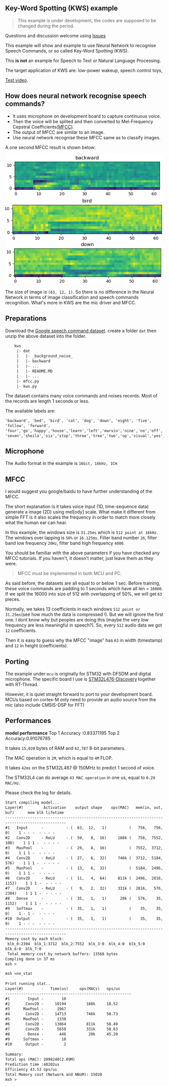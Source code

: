 ## Key-Word Spotting (KWS) example

> This example is under development, the codes are supposed to be changed during the period.

Questions and discussion welcome using [Issues](https://github.com/majianjia/nnom/issues)

This example will show and example to use Neural Network to recognise Speech Commands, or so called Key-Word Spotting (KWS).

This **is not** an example for Speech to Text or Natural Language Processing. 

The target application of KWS are: low-power wakeup, speech control toys, 

[Test video](https://youtu.be/d9zxbZM_4D0). 


## How does neural network recognise speech commands?

- It uses microphone on development board to capture continuous voice. 
- Then the voice will be splited and then converted to Mel-Frequency Cepstral Coefficients([MFCC](https://en.wikipedia.org/wiki/Mel-frequency_cepstrum)).
- The output of MFCC are similar to an image.
- Use neural network recognise these MFCC same as to classify images. 

A one second MFCC result is shown below:

![](kws_mfcc_example1.png)
![](kws_mfcc_example2.png)
![](kws_mfcc_example3.png)

The size of image is `(63, 12, 1)`. 
So there is no difference in the Neural Network in terms of image classification and speech commands recognition. What's more in KWS are the mic driver and MFCC. 

## Preparations

Download the [Google speech command dataset](http://download.tensorflow.org/data/speech_commands_v0.02.tar.gz).
create a folder `dat` then unzip the above dataset into the folder. 

~~~
    kws
     |- dat
     |   |- _background_noise_
     |   |- backward
     |   |- ...
     |   |- README.MD
     |   |- ...
     |- mfcc.py
     |- kws.py
~~~

The dataset contains many voice commands and noises records. Most of the records are length 1 seconds or less. 

The available labels are:
~~~
'backward', 'bed', 'bird', 'cat', 'dog', 'down', 'eight', 'five', 'follow', 'forward',
'four','go','happy','house','learn','left','marvin','nine','no','off','on','one','right',
'seven','sheila','six','stop','three','tree','two','up','visual','yes','zero'
~~~

## Microphone

The Audio format in the example is `16bit, 16kHz, 1CH`


## MFCC

I would suggest you google/baidu to have further understanding of the MFCC. 

The short explanation  is it takes voice input (1D, time-sequence data) generate a image (2D) using mel[ody] scale. What make it different from simple FFT is it also scales the frequency in order to match more closely what the human ear can hear.

In this example, the windows size is `31.25ms` which is `512 point at 16kHz`. The windows over lapping is `50%` or `16.125ms`. Filter band number `26`, filter band low frequency `20Hz`, filter band high frequency  `4000`. 

You should be familiar with the above parameters if you have checked any MFCC tutorials. If you haven't, it doesn't matter, just leave them as they were. 

> MFCC must be implemented in both MCU and PC. 

As said before, the datasets are all equal to or below 1 sec. Before training, these voice commands are padding to 1 seconds which have all len = `16000`. If we split the 16000 into size of 512 with overlapping of 50%, we will get `63` pieces.  

Normally, we takes 13 coefficients in each windows `512 point or 31.25ms`(see how much the data is compressed !). But we will ignore the first one. I dont know why but peoples are doing this (maybe the very low frequency are less meaningful in speech?). So, every `512` audio data we got `12` coefficients.

Then it is easy to guess why the MFCC "image" has `63` in width (timestamp) and `12` in height (coefficients). 


## Porting

The example under `mcu` is originally for STM32 with DFSDM and digital microphone. The specific board I use is [STM32L476-Discovery](https://www.st.com/en/evaluation-tools/32l476gdiscovery.html) together with RT-Thread. 

However, it is quiet straight forward to port to your development board. 
MCUs based on cortex-M only need to provide an audio source from the mic (also include CMSIS-DSP for FFT)


## Performances

**model performance**
Top 1 Accuracy :0.83371195
Top 2 Accuracy:0.91076785

It takes `15,020` bytes of RAM and `62,787` 8-bit parameters. 

The MAC operation is `2M`, which is equal to `4M` FLOP. 

It takes `42ms` on the STM32L467 @ 150MHz to predict 1 second of voice. 

The STM32L4 can do average `43 MAC operation` in one us, equal to `0.29 MAC/Hz`. 

Please check the log for details.


~~~
Start compiling model...
Layer(#)         Activation    output shape    ops(MAC)   mem(in, out, buf)      mem blk lifetime
-------------------------------------------------------------------------------------------------
#1   Input      -          - (  63,  12,   1)          (   756,   756,     0)    1 - - -  - - - - 
#2   Conv2D     - ReLU     - (  59,   8,  16)     188k (   756,  7552,   100)    1 1 1 -  - - - - 
#3   MaxPool    -          - (  29,   8,  16)          (  7552,  3712,     0)    1 1 1 -  - - - - 
#4   Conv2D     - ReLU     - (  27,   6,  32)     746k (  3712,  5184,   576)    1 1 1 -  - - - - 
#5   MaxPool    -          - (  13,   6,  32)          (  5184,  2496,     0)    1 1 1 -  - - - - 
#6   Conv2D     - ReLU     - (  11,   4,  64)     811k (  2496,  2816,  1152)    1 1 1 -  - - - - 
#7   Conv2D     - ReLU     - (   9,   2,  32)     331k (  2816,   576,  2304)    1 1 1 -  - - - - 
#8   Dense      -          - (  35,   1,   1)      20k (   576,    35,  1152)    1 1 1 -  - - - - 
#9   Softmax    -          - (  35,   1,   1)          (    35,    35,     0)    1 - 1 -  - - - - 
#10  Output     -          - (  35,   1,   1)          (    35,    35,     0)    1 - - -  - - - - 
-------------------------------------------------------------------------------------------------
Memory cost by each block:
 blk_0:2304  blk_1:3712  blk_2:7552  blk_3:0  blk_4:0  blk_5:0  blk_6:0  blk_7:0  
 Total memory cost by network buffers: 13568 bytes
Compling done in 37 ms
msh >

~~~

~~~
msh >nn_stat

Print running stat..
Layer(#)        -   Time(us)     ops(MACs)   ops/us 
--------------------------------------------------------
#1        Input -        10                  
#2       Conv2D -     10194         188k     18.52
#3      MaxPool -      1967                  
#4       Conv2D -     14713         746k     50.73
#5      MaxPool -      1338                  
#6       Conv2D -     13864         811k     58.49
#7       Conv2D -      5658         331k     58.63
#8        Dense -       446          20k     45.20
#9      Softmax -        10                  
#10      Output -         2                  

Summary:
Total ops (MAC): 2098240(2.09M)
Prediction time :48202us
Efficiency 43.53 ops/us
Total Memory cost (Network and NNoM): 15020
msh > 
~~~


















